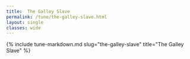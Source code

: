 ```yaml
---
title:  The Galley Slave
permalink: /tune/the-galley-slave.html
layout: single
classes: wide
---
```

{% include tune-markdown.md slug="the-galley-slave" title="The Galley Slave" %}
